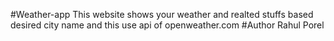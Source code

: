 #Weather-app
This website shows your weather and realted stuffs based desired city name and this use api of openweather.com
#Author 
Rahul Porel
